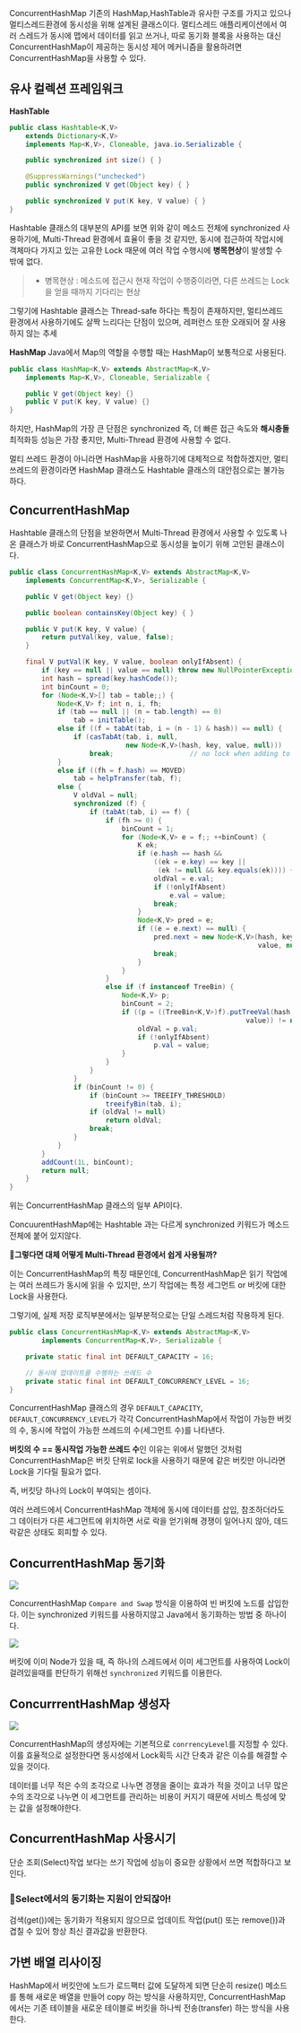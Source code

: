 ConcurrentHashMap 기존의 HashMap,HashTable과 유사한 구조를 가지고 있으나 멀티스레드환경에 동시성을 위해 설계된 클래스이다.
멀티스레드 애플리케이션에서 여러 스레드가 동시에 맵에서 데이터를 읽고 쓰거나, 따로 동기화 블록을 사용하는 대신 ConcurrentHashMap이 제공하는 동시성 제어 메커니즘을 활용하려면 ConcurrentHashMap을 사용할 수 있다.

## 유사 컬렉션 프레임워크

**HashTable** 
```java
public class Hashtable<K,V>
    extends Dictionary<K,V>
    implements Map<K,V>, Cloneable, java.io.Serializable {

    public synchronized int size() { }

    @SuppressWarnings("unchecked")
    public synchronized V get(Object key) { }

    public synchronized V put(K key, V value) { }
}
```
Hashtable 클래스의 대부분의 API를 보면 위와 같이 메소드 전체에 synchronized 사용하기에, Multi-Thread 환경에서 효율이 좋을 것 같지만, 동시에 접근하여 작업시에
객체마다 가지고 있는 고유한 Lock 때문에 여러 작업 수행시에 **병목현상**이 발생할 수 밖에 없다.

> * 병목현상 : 메소드에 접근시 현재 작업이 수행중이라면, 다른 쓰레드는 Lock을 얻을 때까지 기다리는 현상

그렇기에 Hashtable 클래스는 Thread-safe 하다는 특징이 존재하지만, 멀티쓰레드 환경에서 사용하기에도 살짝 느리다는 단점이 있으며, 레퍼런스 또한 오래되어 잘 사용하지 않는 추세

**HashMap**
Java에서 Map의 역할을 수행할 때는 HashMap이 보통적으로 사용된다.

```java
public class HashMap<K,V> extends AbstractMap<K,V>
    implements Map<K,V>, Cloneable, Serializable {

    public V get(Object key) {}
    public V put(K key, V value) {}
}
```

하지만, HashMap의 가장 큰 단점은 synchronized 즉, 더 빠른 접근 속도와 **해시충돌** 최적화등 성능은 가장 좋지만, Multi-Thread 환경에 사용할 수 없다.

멀티 쓰레드 환경이 아니라면 HashMap을 사용하기에 대체적으로 적합하겠지만, 멀티쓰레드의 환경이라면 HashMap 클래스도 Hashtable 클래스의 대안점으로는 불가능하다.


## ConcurrentHashMap
Hashtable 클래스의 단점을 보완하면서 Multi-Thread 환경에서 사용할 수 있도록 나온 클래스가 바로 ConcurrentHashMap으로 동시성을 높이기 위해 고안된 클래스이다.

```java
public class ConcurrentHashMap<K,V> extends AbstractMap<K,V>
    implements ConcurrentMap<K,V>, Serializable {

    public V get(Object key) {}

    public boolean containsKey(Object key) { }

    public V put(K key, V value) {
        return putVal(key, value, false);
    }

    final V putVal(K key, V value, boolean onlyIfAbsent) {
        if (key == null || value == null) throw new NullPointerException();
        int hash = spread(key.hashCode());
        int binCount = 0;
        for (Node<K,V>[] tab = table;;) {
            Node<K,V> f; int n, i, fh;
            if (tab == null || (n = tab.length) == 0)
                tab = initTable();
            else if ((f = tabAt(tab, i = (n - 1) & hash)) == null) {
                if (casTabAt(tab, i, null,
                             new Node<K,V>(hash, key, value, null)))
                    break;                   // no lock when adding to empty bin
            }
            else if ((fh = f.hash) == MOVED)
                tab = helpTransfer(tab, f);
            else {
                V oldVal = null;
                synchronized (f) {
                    if (tabAt(tab, i) == f) {
                        if (fh >= 0) {
                            binCount = 1;
                            for (Node<K,V> e = f;; ++binCount) {
                                K ek;
                                if (e.hash == hash &&
                                    ((ek = e.key) == key ||
                                     (ek != null && key.equals(ek)))) {
                                    oldVal = e.val;
                                    if (!onlyIfAbsent)
                                        e.val = value;
                                    break;
                                }
                                Node<K,V> pred = e;
                                if ((e = e.next) == null) {
                                    pred.next = new Node<K,V>(hash, key,
                                                              value, null);
                                    break;
                                }
                            }
                        }
                        else if (f instanceof TreeBin) {
                            Node<K,V> p;
                            binCount = 2;
                            if ((p = ((TreeBin<K,V>)f).putTreeVal(hash, key,
                                                           value)) != null) {
                                oldVal = p.val;
                                if (!onlyIfAbsent)
                                    p.val = value;
                            }
                        }
                    }
                }
                if (binCount != 0) {
                    if (binCount >= TREEIFY_THRESHOLD)
                        treeifyBin(tab, i);
                    if (oldVal != null)
                        return oldVal;
                    break;
                }
            }
        }
        addCount(1L, binCount);
        return null;
    }
}
```
위는 ConcurrentHashMap 클래스의 일부 API이다.

ConcuurentHashMap에는 Hashtable 과는 다르게 synchronized 키워드가 메소드 전체에 붙어 있지않다.

**🧐그렇다면 대체 어떻게 Multi-Thread 환경에서 쉽게 사용될까?**
 
이는 ConcurrentHashMap의 특징 때문인데, ConcurrentHashMap은 읽기 작업에는 여러 쓰레드가 동시에 읽을 수 있지만, 쓰기 작업에는 특정 세그먼트 or 버킷에 대한 Lock을 사용한다.

그렇기에, 실제 저장 로직부분에서는 일부분적으로는 단일 스레드처럼 작용하게 된다.


```java
public class ConcurrentHashMap<K,V> extends AbstractMap<K,V>
        implements ConcurrentMap<K,V>, Serializable {

    private static final int DEFAULT_CAPACITY = 16;

    // 동시에 업데이트를 수행하는 쓰레드 수
    private static final int DEFAULT_CONCURRENCY_LEVEL = 16;
}
```
ConcurrentHashMap 클래스의 경우  `DEFAULT_CAPACITY`, `DEFAULT_CONCURRENCY_LEVEL`가 각각 ConcurrentHashMap에서 작업이 가능한 버킷의 수, 동시에 작업이 가능한 쓰레드의 수(세그먼트 수)를 나타낸다.

**버킷의 수 == 동시작업 가능한 쓰레드 수**인 이유는 위에서 말했던 것처럼 ConcurrentHashMap은 버킷 단위로 lock을 사용하기 때문에 같은 버킷만 아니라면 Lock을 기다릴 필요가 없다.

즉, 버킷당 하나의 Lock이 부여되는 셈이다.

여러 쓰레드에서 ConcurrentHashMap 객체에 동시에 데이터를 삽입, 참조하더라도 그 데이터가 다른 세그먼트에 위치하면 서로 락을 얻기위해 경쟁이 일어나지 않아, 데드락같은 상태도 회피할 수 있다.


## ConcurrentHashMap 동기화
![](https://user-images.githubusercontent.com/45676906/107613945-af778900-6c8c-11eb-8f1b-5b0f8bce4bcb.png)

ConcurrentHashMap `Compare and Swap` 방식을 이용하여 빈 버킷에 노드를 삽입한다.
이는 synchronized 키워드를 사용하지않고 Java에서 동기화하는 방법 중 하나이다.

![](https://user-images.githubusercontent.com/45676906/107615378-670d9a80-6c8f-11eb-8a76-766e7595c0fc.png)

버킷에 이미 Node가 있을 때, 즉 하나의 스레드에서 이미 세그먼트를 사용하여 Lock이 걸려있을때를 판단하기 위해선 `synchronized` 키워드를 이용한다.

## ConcurrrentHashMap 생성자
![](https://user-images.githubusercontent.com/45676906/107616159-d932af00-6c90-11eb-81b6-fb32864bdb81.png)

ConcurrentHashMap의 생성자에는 기본적으로 `conrrencyLevel`를 지정할 수 있다. 이를 효율적으로 설정한다면 동시성에서 Lock획득 시간 단축과 같은 이슈를
해결할 수 있을 것이다.

데이터를 너무 적은 수의 조각으로 나누면 경쟁을 줄이는 효과가 적을 것이고 너무 많은 수의 조각으로 나누면 이 세그먼트를 관리하는 비용이 커지기 때문에 서비스 특성에 맞는 값을 설정해야한다.

## ConcurrentHashMap 사용시기
단순 조회(Select)작업 보다는 쓰기 작업에 성능이 중요한 상황에서 쓰면 적합하다고 보인다.

### 🧐Select에서의 동기화는 지원이 안되잖아!
검색(get())에는 동기화가 적용되지 않으므로 업데이트 작업(put() 또는 remove())과 겹칠 수 있어 항상 최신 결과값을 반환한다.

## 가변 배열 리사이징

HashMap에서 버킷안에 노드가 로드팩터 값에 도달하게 되면 단순히 resize() 메소드를 통해 새로운 배열을 만들어 copy 하는 방식을 사용하지만,
ConcurrentHashMap 에서는 기존 테이블을 새로운 테이블로 버킷을 하나씩 전송(transfer) 하는 방식을 사용한다.

